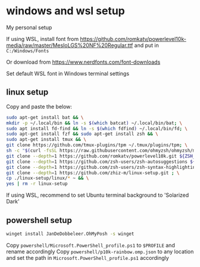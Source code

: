 # windows and wsl setup

My personal setup

If using WSL, install font from https://github.com/romkatv/powerlevel10k-media/raw/master/MesloLGS%20NF%20Regular.ttf and put in `C:/Windows/Fonts`

Or download from https://www.nerdfonts.com/font-downloads

Set default WSL font in Windows terminal settings

## linux setup

Copy and paste the below:

```sh
sudo apt-get install bat && \
mkdir -p ~/.local/bin && ln -s $(which batcat) ~/.local/bin/bat; \
sudo apt install fd-find && ln -s $(which fdfind) ~/.local/bin/fd; \
sudo apt-get install fzf && sudo apt-get install zsh && \
sudo apt-get install tmux && \
git clone https://github.com/tmux-plugins/tpm ~/.tmux/plugins/tpm; \
sh -c "$(curl -fsSL https://raw.githubusercontent.com/ohmyzsh/ohmyzsh/master/tools/install.sh)"; \
git clone --depth=1 https://github.com/romkatv/powerlevel10k.git ${ZSH_CUSTOM:-$HOME/.oh-my-zsh/custom}/themes/powerlevel10k; \
git clone --depth=1 https://github.com/zsh-users/zsh-autosuggestions ${ZSH_CUSTOM:-$HOME/.oh-my-zsh/custom}/plugins/zsh-autosuggestions; \
git clone --depth=1 https://github.com/zsh-users/zsh-syntax-highlighting.git ${ZSH_CUSTOM:-$HOME/.oh-my-zsh/custom}/plugins/zsh-syntax-highlighting; \
git clone --depth=1 https://github.com/zhiz-m/linux-setup.git ; \
cp ./linux-setup/linux/* ~ && \
yes | rm -r linux-setup
```

If using WSL, recommend to set Ubuntu terminal background to 'Solarized Dark'

## powershell setup

```bash
winget install JanDeDobbeleer.OhMyPosh -s winget
```

Copy `powershell/Microsoft.PowerShell_profile.ps1` to `$PROFILE` and rename accordingly
Copy `powershell/p10k-rainbow.omp.json` to any location and set the path in `Microsoft.PowerShell_profile.ps1` accordingly
